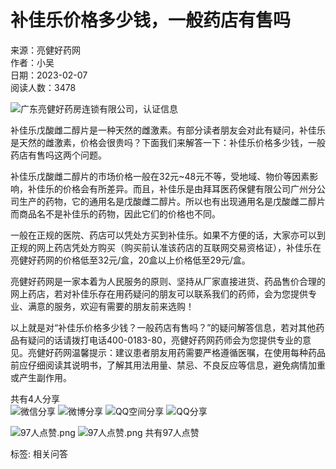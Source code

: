 # 补佳乐价格多少钱，一般药店有售吗

来源：亮健好药网  
作者：小吴  
日期：2023-02-07  
阅读人数：3478  

![广东亮健好药房连锁有限公司，认证信息](//image.360lj.com/guide/common/img/lj_v.png)

补佳乐戊酸雌二醇片是一种天然的雌激素。有部分读者朋友会对此有疑问，补佳乐是天然的雌激素，价格会很贵吗？下面我们来解答一下：补佳乐价格多少钱，一般药店有售吗这两个问题。

补佳乐戊酸雌二醇片的市场价格一般在32元~48元不等，受地域、物价等因素影响，补佳乐的价格会有所差异。而且，补佳乐是由拜耳医药保健有限公司广州分公司生产的药物，它的通用名是戊酸雌二醇片。所以也有出现通用名是戊酸雌二醇片而商品名不是补佳乐的药物，因此它们的价格也不同。

一般在正规的医院、药店可以凭处方买到补佳乐。如果不方便的话，大家亦可以到正规的网上药店凭处方购买（购买前认准该药店的互联网交易资格证），补佳乐在亮健好药网的价格低至32元/盒，20盒以上价格低至29元/盒。

亮健好药网是一家本着为人民服务的原则、坚持从厂家直接进货、药品售价合理的网上药店，若对补佳乐存在用药疑问的朋友可以联系我们的药师，会为您提供专业、满意的服务，欢迎有需要的朋友前来选购！

以上就是对“补佳乐价格多少钱？一般药店有售吗？”的疑问解答信息，若对其他药品有疑问的话请拨打电话400-0183-80，亮健好药网药师会为您提供专业的意见。亮健好药网温馨提示：建议患者朋友用药需要严格遵循医嘱，在使用每种药品前应仔细阅读其说明书，了解其用法用量、禁忌、不良反应等信息，避免病情加重或产生副作用。

共有4人分享  
![微信分享](//image.360lj.com/2020/10/double11/videodetail/weixin.png) ![微博分享](//image.360lj.com/2020/10/double11/videodetail/sina.png) ![QQ空间分享](//image.360lj.com/2020/10/double11/videodetail/qq.png) ![QQ分享](//image.360lj.com/2020/10/double11/videodetail/qq2.png)

![97人点赞.png](//image.360lj.com/2020/10/double11/videodetail/dz.png) ![97人点赞.png](//image.360lj.com/2020/10/double11/videodetail/dz2.png) 共有97人点赞

标签: 相关问答
<!-- tcd_original_link https://m.360lj.com/drugguide/fuke/29142.html -->
